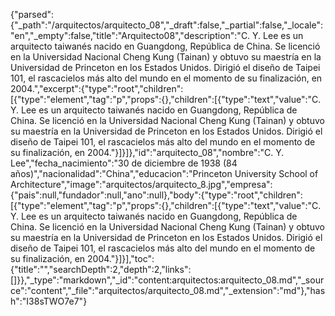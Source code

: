 {"parsed":{"_path":"/arquitectos/arquitecto_08","_draft":false,"_partial":false,"_locale":"en","_empty":false,"title":"Arquitecto08","description":"C. Y. Lee es un arquitecto taiwanés nacido en Guangdong, República de China. Se licenció en la Universidad Nacional Cheng Kung (Tainan) y obtuvo su maestría en la Universidad de Princeton en los Estados Unidos. Dirigió el diseño de Taipei 101, el rascacielos más alto del mundo en el momento de su finalización, en 2004.","excerpt":{"type":"root","children":[{"type":"element","tag":"p","props":{},"children":[{"type":"text","value":"C. Y. Lee es un arquitecto taiwanés nacido en Guangdong, República de China. Se licenció en la Universidad Nacional Cheng Kung (Tainan) y obtuvo su maestría en la Universidad de Princeton en los Estados Unidos. Dirigió el diseño de Taipei 101, el rascacielos más alto del mundo en el momento de su finalización, en 2004."}]}]},"id":"arquitecto_08","nombre":"C. Y. Lee","fecha_nacimiento":"30 de diciembre de 1938 (84 años)","nacionalidad":"China","educacion":"Princeton University School of Architecture","image":"arquitectos/arquitecto_8.jpg","empresa":{"pais":null,"fundador":null,"ano":null},"body":{"type":"root","children":[{"type":"element","tag":"p","props":{},"children":[{"type":"text","value":"C. Y. Lee es un arquitecto taiwanés nacido en Guangdong, República de China. Se licenció en la Universidad Nacional Cheng Kung (Tainan) y obtuvo su maestría en la Universidad de Princeton en los Estados Unidos. Dirigió el diseño de Taipei 101, el rascacielos más alto del mundo en el momento de su finalización, en 2004."}]}],"toc":{"title":"","searchDepth":2,"depth":2,"links":[]}},"_type":"markdown","_id":"content:arquitectos:arquitecto_08.md","_source":"content","_file":"arquitectos/arquitecto_08.md","_extension":"md"},"hash":"I38sTWO7e7"}